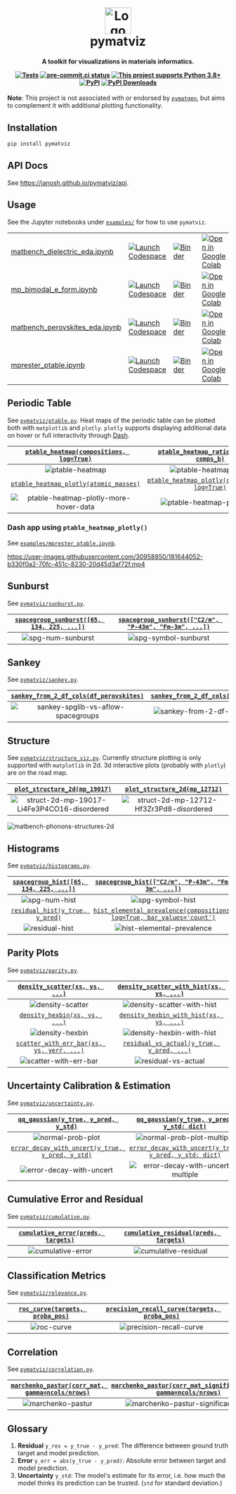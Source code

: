 <h1 align="center">
<img src="https://raw.githubusercontent.com/janosh/pymatviz/main/site/static/favicon.svg" alt="Logo" height="60px">
<br class="hide-in-docs">
pymatviz
</h1>

<h4 align="center" class="toc-exclude">

A toolkit for visualizations in materials informatics.

[![Tests](https://github.com/janosh/pymatviz/actions/workflows/test.yml/badge.svg)](https://github.com/janosh/pymatviz/actions/workflows/test.yml)
[![pre-commit.ci status](https://results.pre-commit.ci/badge/github/janosh/pymatviz/main.svg)](https://results.pre-commit.ci/latest/github/janosh/pymatviz/main)
[![This project supports Python 3.8+](https://img.shields.io/badge/Python-3.8+-blue.svg?logo=python&logoColor=white)](https://python.org/downloads)
[![PyPI](https://img.shields.io/pypi/v/pymatviz?logo=pypi&logoColor=white)](https://pypi.org/project/pymatviz)
[![PyPI Downloads](https://img.shields.io/pypi/dm/pymatviz?logo=icloud&logoColor=white)](https://pypistats.org/packages/pymatviz)

</h4>

**Note**: This project is not associated with or endorsed by [`pymatgen`](https://github.com/materialsproject/pymatgen), but aims to complement it with additional plotting functionality.

## Installation

```sh
pip install pymatviz
```

## API Docs

See <https://janosh.github.io/pymatviz/api>.

## Usage

See the Jupyter notebooks under [`examples/`](examples) for how to use `pymatviz`.

|                                                                                                                        |                                      |                                                                                                              |                                                                                                                                       |
| ---------------------------------------------------------------------------------------------------------------------- | ------------------------------------ | ------------------------------------------------------------------------------------------------------------ | ------------------------------------------------------------------------------------------------------------------------------------- |
| [matbench_dielectric_eda.ipynb](https://github.com/janosh/pymatviz/blob/main/examples/matbench_dielectric_eda.ipynb)   | [![Launch Codespace]][codespace url] | [![Binder]](https://mybinder.org/v2/gh/janosh/pymatviz/main?labpath=examples/matbench_dielectric_eda.ipynb)  | [![Open in Google Colab]](https://colab.research.google.com/github/janosh/pymatviz/blob/main/examples/matbench_dielectric_eda.ipynb)  |
| [mp_bimodal_e_form.ipynb](https://github.com/janosh/pymatviz/blob/main/examples/mp_bimodal_e_form.ipynb)               | [![Launch Codespace]][codespace url] | [![Binder]](https://mybinder.org/v2/gh/janosh/pymatviz/main?labpath=examples/mp_bimodal_e_form.ipynb)        | [![Open in Google Colab]](https://colab.research.google.com/github/janosh/pymatviz/blob/main/examples/mp_bimodal_e_form.ipynb)        |
| [matbench_perovskites_eda.ipynb](https://github.com/janosh/pymatviz/blob/main/examples/matbench_perovskites_eda.ipynb) | [![Launch Codespace]][codespace url] | [![Binder]](https://mybinder.org/v2/gh/janosh/pymatviz/main?labpath=examples/matbench_perovskites_eda.ipynb) | [![Open in Google Colab]](https://colab.research.google.com/github/janosh/pymatviz/blob/main/examples/matbench_perovskites_eda.ipynb) |
| [mprester_ptable.ipynb](https://github.com/janosh/pymatviz/blob/main/examples/mprester_ptable.ipynb)                   | [![Launch Codespace]][codespace url] | [![Binder]](https://mybinder.org/v2/gh/janosh/pymatviz/main?labpath=examples/mprester_ptable.ipynb)          | [![Open in Google Colab]](https://colab.research.google.com/github/janosh/pymatviz/blob/main/examples/mprester_ptable.ipynb)          |

[Binder]: https://mybinder.org/badge_logo.svg
[Open in Google Colab]: https://colab.research.google.com/assets/colab-badge.svg
[Launch Codespace]: https://img.shields.io/badge/Launch-Codespace-darkblue?logo=github
[codespace url]: https://github.com/codespaces/new?hide_repo_select=true&ref=main&repo=340898532

## Periodic Table

See [`pymatviz/ptable.py`](pymatviz/ptable.py). Heat maps of the periodic table can be plotted both with `matplotlib` and `plotly`. `plotly` supports displaying additional data on hover or full interactivity through [Dash](https://plotly.com/dash).

| [`ptable_heatmap(compositions, log=True)`](pymatviz/ptable.py) |    [`ptable_heatmap_ratio(comps_a, comps_b)`](pymatviz/ptable.py)     |
| :------------------------------------------------------------: | :-------------------------------------------------------------------: |
|                       ![ptable-heatmap]                        |                        ![ptable-heatmap-ratio]                        |
|  [`ptable_heatmap_plotly(atomic_masses)`](pymatviz/ptable.py)  | [`ptable_heatmap_plotly(compositions, log=True)`](pymatviz/ptable.py) |
|            ![ptable-heatmap-plotly-more-hover-data]            |                     ![ptable-heatmap-plotly-log]                      |

### Dash app using `ptable_heatmap_plotly()`

See [`examples/mprester_ptable.ipynb`](https://github.com/janosh/pymatviz/blob/main/examples/mprester_ptable.ipynb).

<https://user-images.githubusercontent.com/30958850/181644052-b330f0a2-70fc-451c-8230-20d45d3af72f.mp4>

## Sunburst

See [`pymatviz/sunburst.py`](pymatviz/sunburst.py).

| [`spacegroup_sunburst([65, 134, 225, ...])`](pymatviz/sunburst.py) | [`spacegroup_sunburst(["C2/m", "P-43m", "Fm-3m", ...])`](pymatviz/sunburst.py) |
| :----------------------------------------------------------------: | :----------------------------------------------------------------------------: |
|                        ![spg-num-sunburst]                         |                             ![spg-symbol-sunburst]                             |

## Sankey

See [`pymatviz/sankey.py`](pymatviz/sankey.py).

| [`sankey_from_2_df_cols(df_perovskites)`](pymatviz/sankey.py) | [`sankey_from_2_df_cols(df_rand_ints)`](pymatviz/sankey.py) |
| :-----------------------------------------------------------: | :---------------------------------------------------------: |
|             ![sankey-spglib-vs-aflow-spacegroups]             |              ![sankey-from-2-df-cols-randints]              |

## Structure

See [`pymatviz/structure_viz.py`](pymatviz/structure_viz.py). Currently structure plotting is only supported with `matplotlib` in 2d. 3d interactive plots (probably with `plotly`) are on the road map.

| [`plot_structure_2d(mp_19017)`](pymatviz/structure_viz.py) | [`plot_structure_2d(mp_12712)`](pymatviz/structure_viz.py) |
| :--------------------------------------------------------: | :--------------------------------------------------------: |
|       ![struct-2d-mp-19017-Li4Fe3P4CO16-disordered]        |         ![struct-2d-mp-12712-Hf3Zr3Pd8-disordered]         |

![matbench-phonons-structures-2d]

## Histograms

See [`pymatviz/histograms.py`](pymatviz/histograms.py).

| [`spacegroup_hist([65, 134, 225, ...])`](pymatviz/histograms.py) |         [`spacegroup_hist(["C2/m", "P-43m", "Fm-3m", ...])`](pymatviz/histograms.py)          |
| :--------------------------------------------------------------: | :-------------------------------------------------------------------------------------------: |
|                         ![spg-num-hist]                          |                                      ![spg-symbol-hist]                                       |
|    [`residual_hist(y_true, y_pred)`](pymatviz/histograms.py)     | [`hist_elemental_prevalence(compositions, log=True, bar_values='count')`](pymatviz/ptable.py) |
|                         ![residual-hist]                         |                                 ![hist-elemental-prevalence]                                  |

## Parity Plots

See [`pymatviz/parity.py`](pymatviz/parity.py).

|      [`density_scatter(xs, ys, ...)`](pymatviz/parity.py)       | [`density_scatter_with_hist(xs, ys, ...)`](pymatviz/parity.py)  |
| :-------------------------------------------------------------: | :-------------------------------------------------------------: |
|                       ![density-scatter]                        |                  ![density-scatter-with-hist]                   |
|       [`density_hexbin(xs, ys, ...)`](pymatviz/parity.py)       |  [`density_hexbin_with_hist(xs, ys, ...)`](pymatviz/parity.py)  |
|                        ![density-hexbin]                        |                   ![density-hexbin-with-hist]                   |
| [`scatter_with_err_bar(xs, ys, yerr, ...)`](pymatviz/parity.py) | [`residual_vs_actual(y_true, y_pred, ...)`](pymatviz/parity.py) |
|                     ![scatter-with-err-bar]                     |                      ![residual-vs-actual]                      |

## Uncertainty Calibration & Estimation

See [`pymatviz/uncertainty.py`](pymatviz/uncertainty.py).

|       [`qq_gaussian(y_true, y_pred, y_std)`](pymatviz/uncertainty.py)       |       [`qq_gaussian(y_true, y_pred, y_std: dict)`](pymatviz/uncertainty.py)       |
| :-------------------------------------------------------------------------: | :-------------------------------------------------------------------------------: |
|                             ![normal-prob-plot]                             |                           ![normal-prob-plot-multiple]                            |
| [`error_decay_with_uncert(y_true, y_pred, y_std)`](pymatviz/uncertainty.py) | [`error_decay_with_uncert(y_true, y_pred, y_std: dict)`](pymatviz/uncertainty.py) |
|                         ![error-decay-with-uncert]                          |                        ![error-decay-with-uncert-multiple]                        |

## Cumulative Error and Residual

See [`pymatviz/cumulative.py`](pymatviz/cumulative.py).

| [`cumulative_error(preds, targets)`](pymatviz/cumulative.py) | [`cumulative_residual(preds, targets)`](pymatviz/cumulative.py) |
| :----------------------------------------------------------: | :-------------------------------------------------------------: |
|                     ![cumulative-error]                      |                     ![cumulative-residual]                      |

## Classification Metrics

See [`pymatviz/relevance.py`](pymatviz/relevance.py).

| [`roc_curve(targets, proba_pos)`](pymatviz/relevance.py) | [`precision_recall_curve(targets, proba_pos)`](pymatviz/relevance.py) |
| :------------------------------------------------------: | :-------------------------------------------------------------------: |
|                       ![roc-curve]                       |                       ![precision-recall-curve]                       |

## Correlation

See [`pymatviz/correlation.py`](pymatviz/correlation.py).

| [`marchenko_pastur(corr_mat, gamma=ncols/nrows)`](pymatviz/correlation.py) | [`marchenko_pastur(corr_mat_significant_eval, gamma=ncols/nrows)`](pymatviz/correlation.py) |
| :------------------------------------------------------------------------: | :-----------------------------------------------------------------------------------------: |
|                            ![marchenko-pastur]                             |                            ![marchenko-pastur-significant-eval]                             |

## Glossary

1. **Residual** `y_res = y_true - y_pred`: The difference between ground truth target and model prediction.
2. **Error** `y_err = abs(y_true - y_pred)`: Absolute error between target and model prediction.
3. **Uncertainty** `y_std`: The model's estimate for its error, i.e. how much the model thinks its prediction can be trusted. (`std` for standard deviation.)

[cumulative-error]: https://raw.githubusercontent.com/janosh/pymatviz/main/assets/cumulative-error.svg
[cumulative-residual]: https://raw.githubusercontent.com/janosh/pymatviz/main/assets/cumulative-residual.svg
[density-hexbin-with-hist]: https://raw.githubusercontent.com/janosh/pymatviz/main/assets/density-hexbin-with-hist.svg
[density-hexbin]: https://raw.githubusercontent.com/janosh/pymatviz/main/assets/density-hexbin.svg
[density-scatter-with-hist]: https://raw.githubusercontent.com/janosh/pymatviz/main/assets/density-scatter-with-hist.svg
[density-scatter]: https://raw.githubusercontent.com/janosh/pymatviz/main/assets/density-scatter.svg
[error-decay-with-uncert-multiple]: https://raw.githubusercontent.com/janosh/pymatviz/main/assets/error-decay-with-uncert-multiple.svg
[error-decay-with-uncert]: https://raw.githubusercontent.com/janosh/pymatviz/main/assets/error-decay-with-uncert.svg
[hist-elemental-prevalence]: https://raw.githubusercontent.com/janosh/pymatviz/main/assets/hist-elemental-prevalence.svg
[marchenko-pastur-significant-eval]: https://raw.githubusercontent.com/janosh/pymatviz/main/assets/marchenko-pastur-significant-eval.svg
[marchenko-pastur]: https://raw.githubusercontent.com/janosh/pymatviz/main/assets/marchenko-pastur.svg
[matbench-phonons-structures-2d]: https://raw.githubusercontent.com/janosh/pymatviz/main/assets/matbench-phonons-structures-2d.svg
[normal-prob-plot-multiple]: https://raw.githubusercontent.com/janosh/pymatviz/main/assets/normal-prob-plot-multiple.svg
[normal-prob-plot]: https://raw.githubusercontent.com/janosh/pymatviz/main/assets/normal-prob-plot.svg
[precision-recall-curve]: https://raw.githubusercontent.com/janosh/pymatviz/main/assets/precision-recall-curve.svg
[ptable-heatmap-plotly-log]: https://raw.githubusercontent.com/janosh/pymatviz/main/assets/ptable-heatmap-plotly-log.svg
[ptable-heatmap-plotly-more-hover-data]: https://raw.githubusercontent.com/janosh/pymatviz/main/assets/ptable-heatmap-plotly-more-hover-data.svg
[ptable-heatmap-ratio]: https://raw.githubusercontent.com/janosh/pymatviz/main/assets/ptable-heatmap-ratio.svg
[ptable-heatmap]: https://raw.githubusercontent.com/janosh/pymatviz/main/assets/ptable-heatmap.svg
[residual-hist]: https://raw.githubusercontent.com/janosh/pymatviz/main/assets/residual-hist.svg
[residual-vs-actual]: https://raw.githubusercontent.com/janosh/pymatviz/main/assets/residual-vs-actual.svg
[roc-curve]: https://raw.githubusercontent.com/janosh/pymatviz/main/assets/roc-curve.svg
[sankey-from-2-df-cols-randints]: https://raw.githubusercontent.com/janosh/pymatviz/main/assets/sankey-from-2-df-cols-randints.svg
[sankey-spglib-vs-aflow-spacegroups]: https://raw.githubusercontent.com/janosh/pymatviz/main/assets/sankey-spglib-vs-aflow-spacegroups.svg
[scatter-with-err-bar]: https://raw.githubusercontent.com/janosh/pymatviz/main/assets/scatter-with-err-bar.svg
[spg-num-hist]: https://raw.githubusercontent.com/janosh/pymatviz/main/assets/spg-num-hist.svg
[spg-num-sunburst]: https://raw.githubusercontent.com/janosh/pymatviz/main/assets/spg-num-sunburst.svg
[spg-symbol-hist]: https://raw.githubusercontent.com/janosh/pymatviz/main/assets/spg-symbol-hist.svg
[spg-symbol-sunburst]: https://raw.githubusercontent.com/janosh/pymatviz/main/assets/spg-symbol-sunburst.svg
[struct-2d-mp-12712-Hf3Zr3Pd8-disordered]: https://raw.githubusercontent.com/janosh/pymatviz/main/assets/struct-2d-mp-12712-Hf3Zr3Pd8-disordered.svg
[struct-2d-mp-19017-Li4Fe3P4CO16-disordered]: https://raw.githubusercontent.com/janosh/pymatviz/main/assets/struct-2d-mp-19017-Li4Fe3P4CO16-disordered.svg
